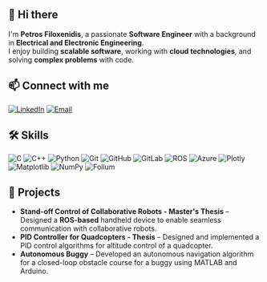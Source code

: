## 👋 **Hi there** 

I'm **Petros Filoxenidis**, a passionate **Software Engineer** with a background in **Electrical and Electronic Engineering**.  
I enjoy building **scalable software**, working with **cloud technologies**, and solving **complex problems** with code. 

## 📫 **Connect with me**
[![LinkedIn](https://img.shields.io/badge/LinkedIn-0077B5?style=for-the-badge&logo=linkedin&logoColor=white)](https://www.linkedin.com/in/petros-filoxenidis)
[![Email](https://img.shields.io/badge/Email-D14836?style=for-the-badge&logo=gmail&logoColor=white)](mailto:petfilox@gmail.com)

## 🛠 **Skills**
![C](https://img.shields.io/badge/C-00599C?style=flat&logo=c&logoColor=white)
![C++](https://img.shields.io/badge/C++-00599C?style=flat&logo=c%2B%2B&logoColor=white)
![Python](https://img.shields.io/badge/Python-3776AB?style=flat&logo=python&logoColor=white)
![Git](https://img.shields.io/badge/Git-F05032?style=flat&logo=git&logoColor=white)
![GitHub](https://img.shields.io/badge/GitHub-181717?style=flat&logo=github&logoColor=white)
![GitLab](https://img.shields.io/badge/GitLab-FC6D26?style=flat&logo=gitlab&logoColor=white)
![ROS](https://img.shields.io/badge/ROS-22314E?style=flat&logo=ros&logoColor=white)
![Azure](https://img.shields.io/badge/Microsoft%20Azure-0078D4?style=flat&logo=microsoft-azure&logoColor=white)
![Plotly](https://img.shields.io/badge/Plotly-3F4F75?style=flat&logo=plotly&logoColor=white)
![Matplotlib](https://img.shields.io/badge/Matplotlib-11557C?style=flat&logo=python&logoColor=white)
![NumPy](https://img.shields.io/badge/NumPy-013243?style=flat&logo=numpy&logoColor=white)
![Folium](https://img.shields.io/badge/Folium-77B829?style=flat&logo=python&logoColor=white)


## 🚀 **Projects**
- **Stand-off Control of Collaborative Robots - Master's Thesis** – Designed a **ROS-based** handheld device to enable seamless communication with collaborative robots.
- **PID Controller for Quadcopters - Thesis** – Designed and implemented a PID control algorithms for altitude control of a quadcopter.
- **Autonomous Buggy** – Developed an autonomous navigation algorithm for a closed-loop obstacle course for a buggy using MATLAB and Arduino.


